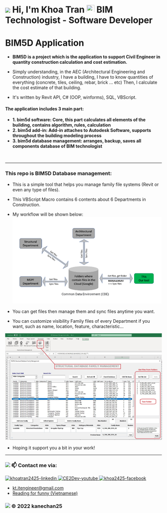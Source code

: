 # <img src="https://github.com/kanechan25/kanechan25/blob/main/img/interface/logo_ce2dev.png" width="30px"> Hi, I'm Khoa Tran <img src="https://media.giphy.com/media/hvRJCLFzcasrR4ia7z/giphy.gif" width="25px" height="25px"> BIM Technologist - Software Developer

# BIM5D Application

- <strong>BIM5D is a project which is the application to support Civil Engineer in quantity construction calculation and cost estimation. </strong>
- Simply understanding, in the AEC (Architectural Engineering and Construction) industry, I have a building, I have to know quantities of everything (concrete, tiles, ceiling, rebar, brick ... etc)
  Then, I calculate the cost estimate of that building.

- It's written by Revit API, C# (OOP, winforms), SQL, VBScript.
<h4>The application includes 3 main part: </h4>
<strong>
	<ul>
	<li>1. bim5d software: Core, this part calculates all elements of the building, contains algorithm, rules, calculation</li>
	<li>2. bim5d add-in: Add-in attaches to Autodesk Software, supports throughout the building modeling process</li>
	<li>3. bim5d database management: arranges, backup, saves all components database of BIM technologist</li>
	</ul>
</strong>
&nbsp;

---

<h3>This repo is BIM5D Database management: </h3>

- This is a simple tool that helps you manage family file systems (Revit or even any type of files).
- This VBScript Macro contains 6 contents about 6 Departments in Construction.
- My workflow will be shown below:
  <img src="https://github.com/kanechan25/5D-BIM-Database-Management/blob/main/workflow.PNG">

- You can get files then manage them and sync files anytime you want.
- You can customize visibility Family files of every Department if you want, such as name, location, feature, characteristic...

<img src="https://github.com/kanechan25/5D-BIM-Database-Management/blob/main/demoformStr.jpg">

- Hoping it support you a bit in your work!

---

### <img src="https://github.com/kanechan25/kanechan25/blob/main/img/interface/logo_ce2dev.png" width="25px"> 📫 Contact me via:

  <a href="https://www.linkedin.com/in/khoatran2425/" target="blank">
    <img src="https://img.icons8.com/bubbles/100/000000/linkedin.png" alt="khoatran2425-linkedin" />
  </a>
  <a href="https://www.youtube.com/c/CE2Dev" target="blank">
    <img src="https://img.icons8.com/bubbles/100/000000/youtube-squared.png" alt="CE2Dev-youtube" />
  </a>
  <a href="https://www.facebook.com/khoa2425/" target="blank">
    <img src="https://img.icons8.com/bubbles/100/000000/facebook-new.png" alt="khoa2425-facebook" />
  </a>

  <br />

- kt.itengineer@gmail.com
- [Reading for funny (Vietnamese)](https://ngoatv.blogspot.com/)

### <img src="https://github.com/kanechan25/kanechan25/blob/main/img/interface/logo_ce2dev.png" width="25px"> © 2022 kanechan25
